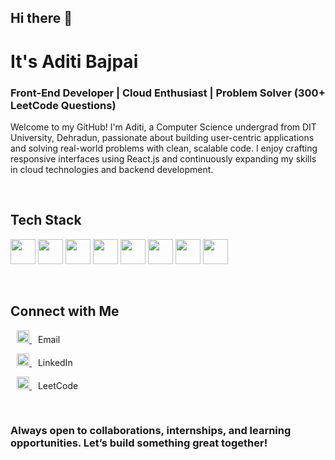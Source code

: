 ## Hi there 👋


# It's Aditi Bajpai

### Front-End Developer | Cloud Enthusiast | Problem Solver (300+ LeetCode Questions)

Welcome to my GitHub! I'm Aditi, a Computer Science undergrad from DIT University, Dehradun, passionate about building user-centric applications and solving real-world problems with clean, scalable code. I enjoy crafting responsive interfaces using React.js and continuously expanding my skills in cloud technologies and backend development.

<br/>

##  Tech Stack


<p align="left">
  <img src="https://cdn.jsdelivr.net/gh/devicons/devicon/icons/java/java-original.svg" height="40"/> 
  <img src="https://cdn.jsdelivr.net/gh/devicons/devicon/icons/javascript/javascript-original.svg" height="40"/>
  <img src="https://cdn.jsdelivr.net/gh/devicons/devicon/icons/html5/html5-original.svg" height="40" />
  <img src="https://cdn.jsdelivr.net/gh/devicons/devicon/icons/css3/css3-original.svg" height="40" />
  <img src="https://cdn.jsdelivr.net/gh/devicons/devicon/icons/react/react-original.svg" height="40" />
  <img src="https://cdn.jsdelivr.net/gh/devicons/devicon/icons/mysql/mysql-original.svg" height="40" />
  <img src="https://cdn.jsdelivr.net/gh/devicons/devicon/icons/azure/azure-original.svg" height="40" />
  <img src="https://cdn.jsdelivr.net/gh/devicons/devicon/icons/docker/docker-original.svg" height="40" />
</p>

<br/>

##  Connect with Me

  <p><a href="mailto:your.email@example.com" target="_blank" style="margin: 10px;">
    <img src="https://cdn-icons-png.flaticon.com/512/732/732200.png" height="20" alt="Email" />
  </a>  Email</p>
  <p><a href="https://www.linkedin.com/in/yourusername" target="_blank" style="margin: 10px;">
    <img src="https://cdn.jsdelivr.net/gh/devicons/devicon/icons/linkedin/linkedin-original.svg" height="20" alt="LinkedIn" />
  </a>  LinkedIn</p>
  <p><a href="https://leetcode.com/yourusername" target="_blank" style="margin: 10px;">
    <img src="https://upload.wikimedia.org/wikipedia/commons/1/19/LeetCode_logo_black.png" height="20" alt="LeetCode" />
  </a>  LeetCode</p>

<br/>

### Always open to collaborations, internships, and learning opportunities. Let’s build something great together!
